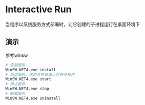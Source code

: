 # Interactive Run
当程序以系统服务方式部署时，让它创建的子进程运行在桌面环境下

## 演示

参考winsw

```bash
# 安装服务
WinSW.NET4.exe install
# 启动服务，这时会在桌面上打开子程序
WinSW.NET4.exe start
# 停止服务
WinSW.NET4.exe stop
# 卸载服务
WinSW.NET4.exe uninstall
```


